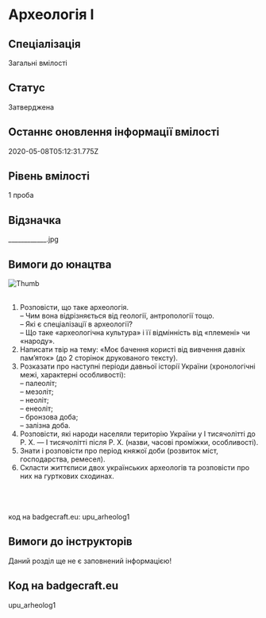 # Археологія І

## Спеціалізація

Загальні вмілості

## Статус

Затверджена

## Останнє оновлення інформації вмілості

2020-05-08T05:12:31.775Z

## Рівень вмілості

1 проба

## Відзначка

____________.jpg

## Вимоги до юнацтва

<img alt="Thumb             " src="/uploads/textareas/bootsy/image/156/small_____________.jpg"><br><br><ol><li>Розповісти, що таке археологія.<br>– Чим вона відрізняється від геології, антропології тощо.<br>– Які є спеціалізації в археології?<br>– Що таке «археологічна культура» і її відмінність від «племені» чи «народу».</li><li>Написати твір на тему: «Моє бачення користі від вивчення давніх пам’яток» (до 2 сторінок друкованого тексту).</li><li>Розказати про наступні періоди давньої історії України (хронологічні межі, характерні особливості):<br>– палеоліт;<br>– мезоліт;<br>– неоліт;<br>– енеоліт;<br>– бронзова доба;<br>– залізна доба.</li><li>Розповісти, які народи населяли територію України у І тисячолітті до Р. Х. — І тисячолітті після Р. Х. (назви, часові проміжки, особливості).</li><li>Знати і розповісти про період княжої доби (розвиток міст, господарства, ремесел).</li><li>Скласти життєписи двох українських археологів та розповісти про них на гурткових сходинах.</li></ol><br><span><br><br></span>код на badgecraft.eu: upu_arheolog1<br>

## Вимоги до інструкторів

Даний розділ ще не є заповнений інформацією!

## Код на badgecraft.eu

upu_arheolog1